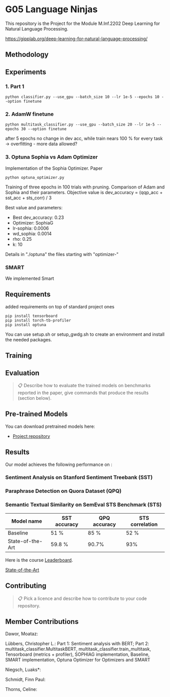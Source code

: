# G05 Language Ninjas

This repository is the Project for the Module M.Inf.2202 Deep Learning for Natural Language Processing.

https://gipplab.org/deep-learning-for-natural-language-processing/


## Methodology


## Experiments
### 1. Part 1
```Part 1
python classifier.py --use_gpu --batch_size 10 --lr 1e-5 --epochs 10 --option finetune
```
### 2. AdamW finetune
```
python multitask_classifier.py --use_gpu --batch_size 20 --lr 1e-5 --epochs 30 --option finetune
```
after 5 epochs no change in dev acc, while train nears 100 % for every task
-> overfitting
    - more data allowed?
### 3. Optuna Sophia vs Adam Optimizer
Implementation of the Sophia Optimizer. Paper
```
python optuna_optimizer.py
```
Training of three epochs in 100 trials with pruning. Comparison of Adam and Sophia and their parameters. Objective value is dev_accuracy = (qqp_acc + sst_acc + sts_corr) / 3

Best value and parameters:
- Best dev_accuracy: 0.23
- Optimizer: SophiaG
- lr-sophia: 0.0006
- wd_sophia: 0.0014
- rho: 0.25
- k: 10

Details in "./optuna" the files starting with "optimizer-"

### SMART
We implemented Smart

## Requirements

added requirements on top of standard project ones

```setup
pip install tensorboard
pip install torch-tb-profiler
pip install optuna
```

You can use setup.sh or setup_gwdg.sh to create an environment and install the needed packages.
## Training


## Evaluation


>📋  Describe how to evaluate the trained models on benchmarks reported in the paper, give commands that produce the results (section below).
## Pre-trained Models

You can download pretrained models here:

- [Project repository](https://github.com/truas/minbert-default-final-project) 

## Results

Our model achieves the following performance on :

### Sentiment Analysis on Stanford Sentiment Treebank (SST)
### Paraphrase Detection on Quora Dataset (QPQ)

### Semantic Textual Similarity on SemEval STS Benchmark (STS)

| Model name         | SST accuracy | QPQ accuracy | STS correlation |
| ------------------ |---------------- | -------------- | ---
| Baseline  |     51 %         |      85 %       | 52 % |
| State-of-the-Art  |     59.8 %         |      90.7%       | 93%  |

Here is the course [Leaderboard](https://docs.google.com/spreadsheets/d/1Bq21J3AnxyHJ9Wb9Ik9OXvtX6O4L2UdVX9Y9sBg7v8M/edit#gid=0).

[State-of-the-Art](https://paperswithcode.com/sota/sentiment-analysis-on-sst-5-fine-grained)

## Contributing

>📋  Pick a licence and describe how to contribute to your code repository. 

## Member Contributions
Dawor, Moataz:

Lübbers, Christopher L.: Part 1: Sentiment analysis with BERT; Part 2: multitask_classifier.MultitaskBERT, multitask_classifier.train_multitask, Tensorboard (metrics  + profiler), SOPHIAG implementation, Baseline, SMART implementation, Optuna Optimizer for Optimizers and SMART

Niegsch, Luaks*:

Schmidt, Finn Paul:

Thorns, Celine:
